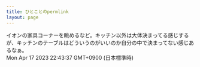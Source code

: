 ```yaml
---
title: ひとことのpermlink
layout: page
---
```

<div class="box" dt="1681739017939">
  イオンの家具コーナーを眺めるなど。キッチン以外は大体決まってる感じするが、キッチンのテーブルはどういうのがいいのか自分の中で決まってない感じあるなぁ。
  <div class="content is-small">Mon Apr 17 2023 22:43:37 GMT+0900 (日本標準時)</div>
</div>